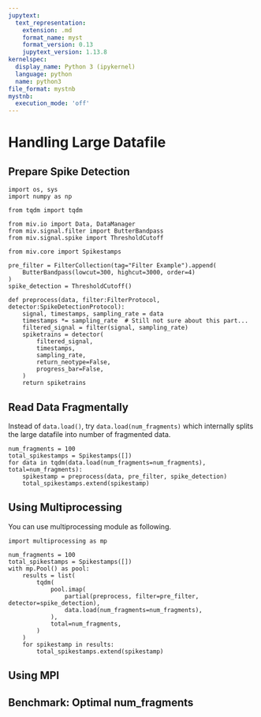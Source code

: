 ```yaml
---
jupytext:
  text_representation:
    extension: .md
    format_name: myst
    format_version: 0.13
    jupytext_version: 1.13.8
kernelspec:
  display_name: Python 3 (ipykernel)
  language: python
  name: python3
file_format: mystnb
mystnb:
  execution_mode: 'off'
---
```


# Handling Large Datafile

## Prepare Spike Detection

```{code-cell} ipython3
import os, sys
import numpy as np

from tqdm import tqdm

from miv.io import Data, DataManager
from miv.signal.filter import ButterBandpass
from miv.signal.spike import ThresholdCutoff

from miv.core import Spikestamps

pre_filter = FilterCollection(tag="Filter Example").append(
    ButterBandpass(lowcut=300, highcut=3000, order=4)
)
spike_detection = ThresholdCutoff()

def preprocess(data, filter:FilterProtocol, detector:SpikeDetectionProtocol):
    signal, timestamps, sampling_rate = data
    timestamps *= sampling_rate  # Still not sure about this part...
    filtered_signal = filter(signal, sampling_rate)
    spiketrains = detector(
        filtered_signal,
        timestamps,
        sampling_rate,
        return_neotype=False,
        progress_bar=False,
    )
    return spiketrains
```

## Read Data Fragmentally

Instead of `data.load()`, try `data.load(num_fragments)` which internally splits the large datafile into
number of fragmented data.

```{code-cell} ipython3
num_fragments = 100
total_spikestamps = Spikestamps([])
for data in tqdm(data.load(num_fragments=num_fragments), total=num_fragments):
    spikestamp = preprocess(data, pre_filter, spike_detection)
    total_spikestamps.extend(spikestamp)
```

## Using Multiprocessing

You can use multiprocessing module as following.

```{code-cell} ipython3
import multiprocessing as mp

num_fragments = 100
total_spikestamps = Spikestamps([])
with mp.Pool() as pool:
    results = list(
        tqdm(
            pool.imap(
                partial(preprocess, filter=pre_filter, detector=spike_detection),
                data.load(num_fragments=num_fragments),
            ),
            total=num_fragments,
        )
    )
    for spikestamp in results:
        total_spikestamps.extend(spikestamp)
```

## Using MPI

## Benchmark: Optimal num_fragments
